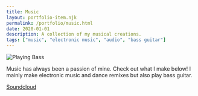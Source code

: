 ```yaml
---
title: Music
layout: portfolio-item.njk
permalink: /portfolio/music.html
date: 2020-01-01
description: A collection of my musical creations.
tags: ["music", "electronic music", "audio", "bass guitar"]
---
```


<div class="portfolio-content">
<div class="media-gallery">

![Playing Bass](/pictures/DSC00615.JPG)

</div>
<div class="project-details">

Music has always been a passion of mine. Check out what I make below! I mainly make electronic music and dance remixes but also play bass guitar.

<div class="contact-links">
<a href="https://soundcloud.com/0x8024000">Soundcloud</a>
</div>

</div>
</div>
